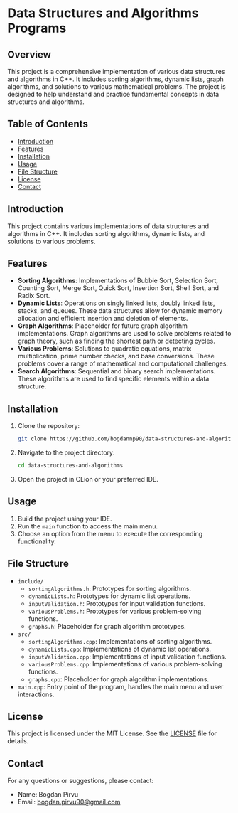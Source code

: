 # Data Structures and Algorithms Programs

## Overview

This project is a comprehensive implementation of various data structures and algorithms in C++. It includes sorting algorithms, dynamic lists, graph algorithms, and solutions to various mathematical problems. The project is designed to help understand and practice fundamental concepts in data structures and algorithms.

## Table of Contents
- [Introduction](#introduction)
- [Features](#features)
- [Installation](#installation)
- [Usage](#usage)
- [File Structure](#file-structure)
- [License](#license)
- [Contact](#contact)

## Introduction
This project contains various implementations of data structures and algorithms in C++. It includes sorting algorithms, dynamic lists, and solutions to various problems.

## Features
- **Sorting Algorithms**: Implementations of Bubble Sort, Selection Sort, Counting Sort, Merge Sort, Quick Sort, Insertion Sort, Shell Sort, and Radix Sort.
- **Dynamic Lists**: Operations on singly linked lists, doubly linked lists, stacks, and queues. These data structures allow for dynamic memory allocation and efficient insertion and deletion of elements.
- **Graph Algorithms**: Placeholder for future graph algorithm implementations. Graph algorithms are used to solve problems related to graph theory, such as finding the shortest path or detecting cycles.
- **Various Problems**: Solutions to quadratic equations, matrix multiplication, prime number checks, and base conversions. These problems cover a range of mathematical and computational challenges.
- **Search Algorithms**: Sequential and binary search implementations. These algorithms are used to find specific elements within a data structure.

## Installation
1. Clone the repository:
    ```sh
    git clone https://github.com/bogdannp90/data-structures-and-algorithms.git
    ```
2. Navigate to the project directory:
    ```sh
    cd data-structures-and-algorithms
    ```
3. Open the project in CLion or your preferred IDE.

## Usage
1. Build the project using your IDE.
2. Run the `main` function to access the main menu.
3. Choose an option from the menu to execute the corresponding functionality.

## File Structure
- `include/`
  - `sortingAlgorithms.h`: Prototypes for sorting algorithms.
  - `dynamicLists.h`: Prototypes for dynamic list operations.
  - `inputValidation.h`: Prototypes for input validation functions.
  - `variousProblems.h`: Prototypes for various problem-solving functions.
  - `graphs.h`: Placeholder for graph algorithm prototypes.
- `src/`
  - `sortingAlgorithms.cpp`: Implementations of sorting algorithms.
  - `dynamicLists.cpp`: Implementations of dynamic list operations.
  - `inputValidation.cpp`: Implementations of input validation functions.
  - `variousProblems.cpp`: Implementations of various problem-solving functions.
  - `graphs.cpp`: Placeholder for graph algorithm implementations.
- `main.cpp`: Entry point of the program, handles the main menu and user interactions.

## License
This project is licensed under the MIT License. See the [LICENSE](LICENSE) file for details.

## Contact
For any questions or suggestions, please contact:
- Name: Bogdan Pirvu
- Email: bogdan.pirvu90@gmail.com
